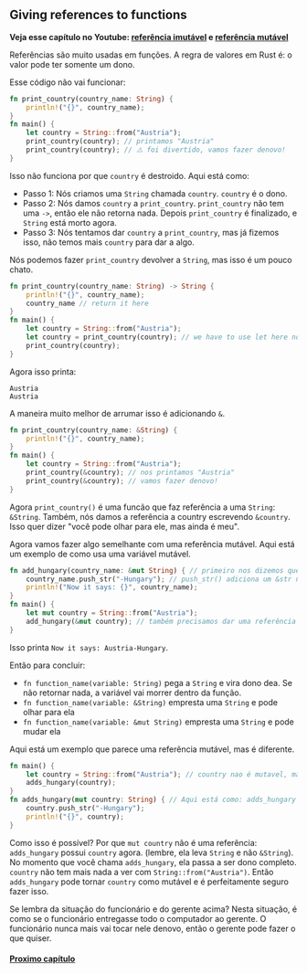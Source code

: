 ## Giving references to functions

**Veja esse capítulo no Youtube: [referência imutável](https://youtu.be/mKWXt9YTavc) e [referência mutável](https://youtu.be/kJV1wIvAbyk)**

Referências são muito usadas em funções. A regra de valores em Rust é: o valor pode ter somente um dono.

Esse código não vai funcionar:

```rust
fn print_country(country_name: String) {
    println!("{}", country_name);
}
fn main() {
    let country = String::from("Austria");
    print_country(country); // printamos "Austria"
    print_country(country); // ⚠️ foi divertido, vamos fazer denovo!
}
```

Isso não funciona por que `country` é destroido. Aqui está como:

- Passo 1: Nós criamos uma `String` chamada `country`. `country` é o dono.
- Passo 2: Nós damos `country` a `print_country`. `print_country` não tem uma `->`, então ele não retorna nada. Depois `print_country` é finalizado, e `String` está morto agora.
- Passo 3: Nós tentamos dar `country` a `print_country`, mas já fizemos isso, não temos mais `country` para dar a algo.

Nós podemos fazer `print_country` devolver a `String`, mas isso é um pouco chato.

```rust
fn print_country(country_name: String) -> String {
    println!("{}", country_name);
    country_name // return it here
}
fn main() {
    let country = String::from("Austria");
    let country = print_country(country); // we have to use let here now to get the String back
    print_country(country);
}
```

Agora isso printa:

```text
Austria
Austria
```

A maneira muito melhor de arrumar isso é adicionando `&`.

```rust
fn print_country(country_name: &String) {
    println!("{}", country_name);
}
fn main() {
    let country = String::from("Austria");
    print_country(&country); // nos printamos "Austria"
    print_country(&country); // vamos fazer denovo!
}
```

Agora `print_country()` é uma funcão que faz referência a uma `String`: `&String`. Também, nós damos a referência a country escrevendo `&country`. Isso quer dizer "você pode olhar para ele, mas ainda é meu".

Agora vamos fazer algo semelhante com uma referência mutável. Aqui está um exemplo de como usa uma variável mutável.

```rust
fn add_hungary(country_name: &mut String) { // primeiro nos dizemos que a funcao pega a referencia mutavel
    country_name.push_str("-Hungary"); // push_str() adiciona um &str na String
    println!("Now it says: {}", country_name);
}
fn main() {
    let mut country = String::from("Austria");
    add_hungary(&mut country); // também precisamos dar uma referência mutável.
}
```

Isso printa `Now it says: Austria-Hungary`.

Então para concluir:

- `fn function_name(variable: String)` pega a `String` e vira dono dea. Se não retornar nada, a variável vai morrer dentro da função.
- `fn function_name(variable: &String)` empresta uma `String` e pode olhar para ela
- `fn function_name(variable: &mut String)` empresta uma `String` e pode mudar ela

Aqui está um exemplo que parece uma referência mutável, mas é diferente.

```rust
fn main() {
    let country = String::from("Austria"); // country nao é mutavel, mas vamos printar Austria-Hungary. Como?
    adds_hungary(country);
}
fn adds_hungary(mut country: String) { // Aqui está como: adds_hungary pega a String e declara como mutavel!
    country.push_str("-Hungary");
    println!("{}", country);
}
```

Como isso é possível? Por que `mut country` não é uma referência: `adds_hungary` possui `country` agora. (lembre, ela leva `String` e não `&String`). No momento que você chama `adds_hungary`, ela passa a ser dono completo. `country` não tem mais nada a ver com `String::from("Austria")`. Então `adds_hungary` pode tornar `country` como mutável e é perfeitamente seguro fazer isso.

Se lembra da situação do funcionário e do gerente acima? Nesta situação, é como se o funcionário entregasse todo o computador ao gerente. O funcionário nunca mais vai tocar nele denovo, então o gerente pode fazer o que quiser.

#### [Proximo capítulo](https://github.com/justjapann/easy_rust_ptbr/blob/main/part1/types/copy_types.md)
